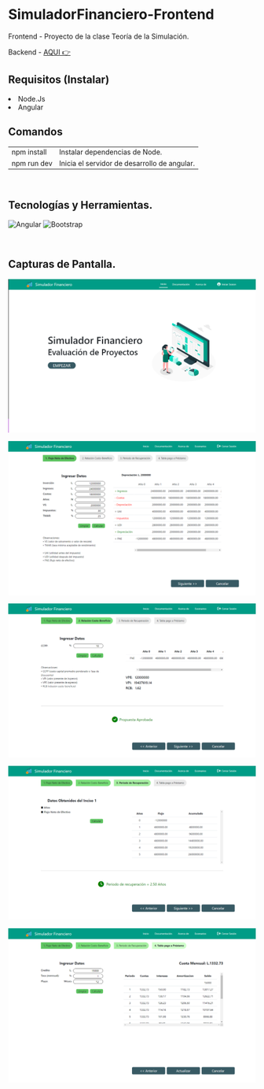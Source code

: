 # SimuladorFinanciero-Frontend

Frontend - Proyecto de la clase Teoría de la Simulación.

Backend - [AQUI 👉](https://github.com/drac-09/SimuladorFinanciero-backend)
</br>

## Requisitos (Instalar)

<li> Node.Js
<li> Angular

</br>

## Comandos

<table>
  </tr>
    <td>
      npm install
    </td>
    <td>
      Instalar dependencias de Node.
    </td>
  <tr>
  <tr>
    <td>
    npm run dev
    </td>
    <td>
    Inicia el servidor de desarrollo de angular.
    </td>
  </tr>
</table>
</br>

## Tecnologías y Herramientas.

![Angular](https://img.shields.io/badge/angular-%23DD0031.svg?style=for-the-badge&logo=angular&logoColor=white)
![Bootstrap](https://img.shields.io/badge/bootstrap-%238511FA.svg?style=for-the-badge&logo=bootstrap&logoColor=white)

</br>

## Capturas de Pantalla.

![](src/assets/screen/Home.png)

![](src/assets/screen/FNE.png)

![](src/assets/screen/RCB.png)

![](src/assets/screen/PR.png)

![](src/assets/screen/TPP.png)
